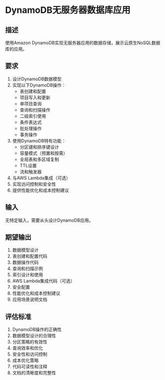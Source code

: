# DynamoDB无服务器数据库应用

## 描述
使用Amazon DynamoDB实现无服务器应用的数据存储，展示云原生NoSQL数据库的应用。

## 要求
1. 设计DynamoDB数据模型
2. 实现以下DynamoDB操作：
   - 表创建和配置
   - 项目写入和更新
   - 单项目查询
   - 查询和扫描操作
   - 二级索引使用
   - 条件表达式
   - 批处理操作
   - 事务操作
3. 使用DynamoDB特有功能：
   - 分区键和排序键设计
   - 容量模式（预置和按需）
   - 全局表和多区域复制
   - TTL设置
   - 流和触发器
4. 与AWS Lambda集成（可选）
5. 实现访问控制和安全性
6. 提供性能优化和成本控制建议

## 输入
无特定输入，需要从头设计DynamoDB应用。

## 期望输出
1. 数据模型设计
2. 表创建和配置代码
3. 数据操作代码
4. 查询和扫描示例
5. 索引设计和使用
6. AWS Lambda集成代码（可选）
7. 安全配置
8. 性能优化和成本控制建议
9. 应用场景说明文档

## 评估标准
1. DynamoDB操作的正确性
2. 数据模型设计的合理性
3. 分区策略的有效性
4. 查询效率和优化
5. 安全性和访问控制
6. 成本优化策略
7. 代码可读性和注释
8. 文档的清晰度和完整性